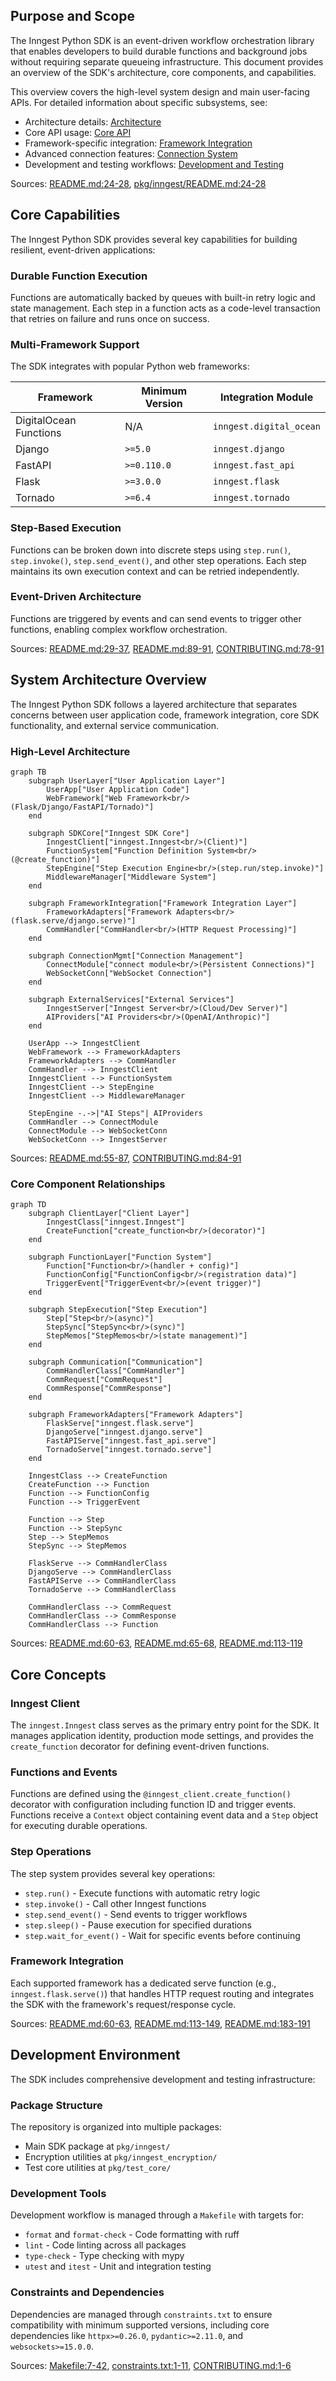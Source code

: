 ## Purpose and Scope

The Inngest Python SDK is an event-driven workflow orchestration library that enables developers to build durable functions and background jobs without requiring separate queueing infrastructure. This document provides an overview of the SDK's architecture, core components, and capabilities.

This overview covers the high-level system design and main user-facing APIs. For detailed information about specific subsystems, see:
- Architecture details: [Architecture](#2)
- Core API usage: [Core API](#3)
- Framework-specific integration: [Framework Integration](#4)
- Advanced connection features: [Connection System](#6)
- Development and testing workflows: [Development and Testing](#8)

Sources: [README.md:24-28](), [pkg/inngest/README.md:24-28]()

## Core Capabilities

The Inngest Python SDK provides several key capabilities for building resilient, event-driven applications:

### Durable Function Execution
Functions are automatically backed by queues with built-in retry logic and state management. Each step in a function acts as a code-level transaction that retries on failure and runs once on success.

### Multi-Framework Support
The SDK integrates with popular Python web frameworks:

| Framework | Minimum Version | Integration Module |
|-----------|-----------------|-------------------|
| DigitalOcean Functions | N/A | `inngest.digital_ocean` |
| Django | `>=5.0` | `inngest.django` |
| FastAPI | `>=0.110.0` | `inngest.fast_api` |
| Flask | `>=3.0.0` | `inngest.flask` |
| Tornado | `>=6.4` | `inngest.tornado` |

### Step-Based Execution
Functions can be broken down into discrete steps using `step.run()`, `step.invoke()`, `step.send_event()`, and other step operations. Each step maintains its own execution context and can be retried independently.

### Event-Driven Architecture
Functions are triggered by events and can send events to trigger other functions, enabling complex workflow orchestration.

Sources: [README.md:29-37](), [README.md:89-91](), [CONTRIBUTING.md:78-91]()

## System Architecture Overview

The Inngest Python SDK follows a layered architecture that separates concerns between user application code, framework integration, core SDK functionality, and external service communication.

### High-Level Architecture

```mermaid
graph TB
    subgraph UserLayer["User Application Layer"]
        UserApp["User Application Code"]
        WebFramework["Web Framework<br/>(Flask/Django/FastAPI/Tornado)"]
    end
    
    subgraph SDKCore["Inngest SDK Core"]
        InngestClient["inngest.Inngest<br/>(Client)"]
        FunctionSystem["Function Definition System<br/>(@create_function)"]
        StepEngine["Step Execution Engine<br/>(step.run/step.invoke)"]
        MiddlewareManager["Middleware System"]
    end
    
    subgraph FrameworkIntegration["Framework Integration Layer"]
        FrameworkAdapters["Framework Adapters<br/>(flask.serve/django.serve)"]
        CommHandler["CommHandler<br/>(HTTP Request Processing)"]
    end
    
    subgraph ConnectionMgmt["Connection Management"]
        ConnectModule["connect module<br/>(Persistent Connections)"]
        WebSocketConn["WebSocket Connection"]
    end
    
    subgraph ExternalServices["External Services"]
        InngestServer["Inngest Server<br/>(Cloud/Dev Server)"]
        AIProviders["AI Providers<br/>(OpenAI/Anthropic)"]
    end
    
    UserApp --> InngestClient
    WebFramework --> FrameworkAdapters
    FrameworkAdapters --> CommHandler
    CommHandler --> InngestClient
    InngestClient --> FunctionSystem
    InngestClient --> StepEngine
    InngestClient --> MiddlewareManager
    
    StepEngine -.->|"AI Steps"| AIProviders
    CommHandler --> ConnectModule
    ConnectModule --> WebSocketConn
    WebSocketConn --> InngestServer
```

Sources: [README.md:55-87](), [CONTRIBUTING.md:84-91]()

### Core Component Relationships

```mermaid
graph TD
    subgraph ClientLayer["Client Layer"]
        InngestClass["inngest.Inngest"]
        CreateFunction["create_function<br/>(decorator)"]
    end
    
    subgraph FunctionLayer["Function System"]
        Function["Function<br/>(handler + config)"]
        FunctionConfig["FunctionConfig<br/>(registration data)"]
        TriggerEvent["TriggerEvent<br/>(event trigger)"]
    end
    
    subgraph StepExecution["Step Execution"]
        Step["Step<br/>(async)"]
        StepSync["StepSync<br/>(sync)"]
        StepMemos["StepMemos<br/>(state management)"]
    end
    
    subgraph Communication["Communication"]
        CommHandlerClass["CommHandler"]
        CommRequest["CommRequest"]
        CommResponse["CommResponse"]
    end
    
    subgraph FrameworkAdapters["Framework Adapters"]
        FlaskServe["inngest.flask.serve"]
        DjangoServe["inngest.django.serve"]
        FastAPIServe["inngest.fast_api.serve"]
        TornadoServe["inngest.tornado.serve"]
    end
    
    InngestClass --> CreateFunction
    CreateFunction --> Function
    Function --> FunctionConfig
    Function --> TriggerEvent
    
    Function --> Step
    Function --> StepSync
    Step --> StepMemos
    StepSync --> StepMemos
    
    FlaskServe --> CommHandlerClass
    DjangoServe --> CommHandlerClass
    FastAPIServe --> CommHandlerClass
    TornadoServe --> CommHandlerClass
    
    CommHandlerClass --> CommRequest
    CommHandlerClass --> CommResponse
    CommHandlerClass --> Function
```

Sources: [README.md:60-63](), [README.md:65-68](), [README.md:113-119]()

## Core Concepts

### Inngest Client
The `inngest.Inngest` class serves as the primary entry point for the SDK. It manages application identity, production mode settings, and provides the `create_function` decorator for defining event-driven functions.

### Functions and Events
Functions are defined using the `@inngest_client.create_function()` decorator with configuration including function ID and trigger events. Functions receive a `Context` object containing event data and a `Step` object for executing durable operations.

### Step Operations
The step system provides several key operations:
- `step.run()` - Execute functions with automatic retry logic
- `step.invoke()` - Call other Inngest functions
- `step.send_event()` - Send events to trigger workflows
- `step.sleep()` - Pause execution for specified durations
- `step.wait_for_event()` - Wait for specific events before continuing

### Framework Integration
Each supported framework has a dedicated serve function (e.g., `inngest.flask.serve()`) that handles HTTP request routing and integrates the SDK with the framework's request/response cycle.

Sources: [README.md:60-63](), [README.md:113-149](), [README.md:183-191]()

## Development Environment

The SDK includes comprehensive development and testing infrastructure:

### Package Structure
The repository is organized into multiple packages:
- Main SDK package at `pkg/inngest/`
- Encryption utilities at `pkg/inngest_encryption/`
- Test core utilities at `pkg/test_core/`

### Development Tools
Development workflow is managed through a `Makefile` with targets for:
- `format` and `format-check` - Code formatting with ruff
- `lint` - Code linting across all packages
- `type-check` - Type checking with mypy
- `utest` and `itest` - Unit and integration testing

### Constraints and Dependencies
Dependencies are managed through `constraints.txt` to ensure compatibility with minimum supported versions, including core dependencies like `httpx>=0.26.0`, `pydantic>=2.11.0`, and `websockets>=15.0.0`.

Sources: [Makefile:7-42](), [constraints.txt:1-11](), [CONTRIBUTING.md:1-6]()